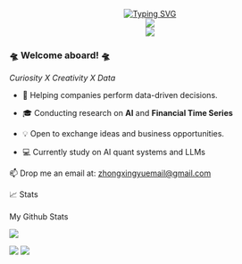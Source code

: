 
<p align="center">
<a href="https://git.io/typing-svg"><img src="https://readme-typing-svg.demolab.com?font=Fira+Code&size=18&duration=2000&pause=100&color=F7931A&multiline=true&width=500&height=80&lines=Data+Science+%26+Researcher;AI+%7C+Fintech" alt="Typing SVG" /></a>

<br/>
<a href="mailto:zhongxingyuemail@gmail.com">
    <img src="https://img.shields.io/badge/-Email-red?style=flat-square&logo=gmail&logoColor=white">
</a>
<br/> 

<a href="https://github.com/XingYu-Zhong">
    <img src="https://github-stats-alpha.vercel.app/api?username=XingYu-Zhong&cc=22272e&tc=37BCF6&ic=fff&bc=0000">
</a>


</p>


### 🛸 Welcome aboard! 🛸

*Curiosity X Creativity X Data*

* 🧠 Helping companies perform data-driven decisions.

* 🎓 Conducting research on **AI** and **Financial Time Series**

* 💡 Open to exchange ideas and business opportunities.

* 💻 Currently study on AI quant systems and LLMs

📫 Drop me an email at: zhongxingyuemail@gmail.com

<summary>📈 Stats</summary>
<br>
My Github Stats

![](http://github-profile-summary-cards.vercel.app/api/cards/profile-details?username=dioptx&theme=dracula)

![](http://github-profile-summary-cards.vercel.app/api/cards/repos-per-language?username=dioptx&theme=dracula) 
![](http://github-profile-summary-cards.vercel.app/api/cards/most-commit-language?username=dioptx&theme=dracula)

